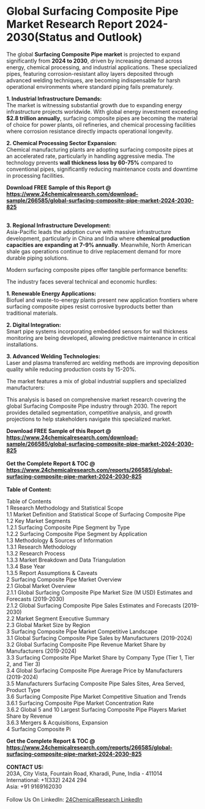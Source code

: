 <h1>Global Surfacing Composite Pipe Market Research Report 2024-2030(Status and Outlook)</h1><p>The global <strong>Surfacing Composite Pipe market</strong> is projected to expand significantly from <strong>2024 to 2030</strong>, driven by increasing demand across energy, chemical processing, and industrial applications. These specialized pipes, featuring corrosion-resistant alloy layers deposited through advanced welding techniques, are becoming indispensable for harsh operational environments where standard piping fails prematurely.</p><p><strong>1. Industrial Infrastructure Demands:</strong><br>
The market is witnessing substantial growth due to expanding energy infrastructure projects worldwide. With global energy investment exceeding <strong>$2.8 trillion annually</strong>, surfacing composite pipes are becoming the material of choice for power plants, oil refineries, and chemical processing facilities where corrosion resistance directly impacts operational longevity.</p><p><strong>2. Chemical Processing Sector Expansion:</strong><br>
Chemical manufacturing plants are adopting surfacing composite pipes at an accelerated rate, particularly in handling aggressive media. The technology prevents <strong>wall thickness loss by 60-75%</strong> compared to conventional pipes, significantly reducing maintenance costs and downtime in processing facilities.</p><div><b>Download FREE Sample of this Report @ 
            <a href="https://www.24chemicalresearch.com/download-sample/266585/global-surfacing-composite-pipe-market-2024-2030-825">
            https://www.24chemicalresearch.com/download-sample/266585/global-surfacing-composite-pipe-market-2024-2030-825</a></b></div><br><p><strong>3. Regional Infrastructure Development:</strong><br>
Asia-Pacific leads the adoption curve with massive infrastructure development, particularly in China and India where <strong>chemical production capacities are expanding at 7-9% annually</strong>. Meanwhile, North American shale gas operations continue to drive replacement demand for more durable piping solutions.</p><p>Modern surfacing composite pipes offer tangible performance benefits:</p><p>The industry faces several technical and economic hurdles:</p><p><strong>1. Renewable Energy Applications:</strong><br>
Biofuel and waste-to-energy plants present new application frontiers where surfacing composite pipes resist corrosive byproducts better than traditional materials.</p><p><strong>2. Digital Integration:</strong><br>
Smart pipe systems incorporating embedded sensors for wall thickness monitoring are being developed, allowing predictive maintenance in critical installations.</p><p><strong>3. Advanced Welding Technologies:</strong><br>
Laser and plasma transferred arc welding methods are improving deposition quality while reducing production costs by 15-20%.</p><p>The market features a mix of global industrial suppliers and specialized manufacturers:</p><p>This analysis is based on comprehensive market research covering the global Surfacing Composite Pipe industry through 2030. The report provides detailed segmentation, competitive analysis, and growth projections to help stakeholders navigate this specialized market.</p><div><b>Download FREE Sample of this Report @ 
            <a href="https://www.24chemicalresearch.com/download-sample/266585/global-surfacing-composite-pipe-market-2024-2030-825">
            https://www.24chemicalresearch.com/download-sample/266585/global-surfacing-composite-pipe-market-2024-2030-825</a></b></div><br><div><b>Get the Complete Report & TOC @ 
            <a href="https://www.24chemicalresearch.com/reports/266585/global-surfacing-composite-pipe-market-2024-2030-825">
            https://www.24chemicalresearch.com/reports/266585/global-surfacing-composite-pipe-market-2024-2030-825</a></b></div><br>
            <b>Table of Content:</b><p>Table of Contents<br />
1 Research Methodology and Statistical Scope<br />
1.1 Market Definition and Statistical Scope of Surfacing Composite Pipe<br />
1.2 Key Market Segments<br />
1.2.1 Surfacing Composite Pipe Segment by Type<br />
1.2.2 Surfacing Composite Pipe Segment by Application<br />
1.3 Methodology & Sources of Information<br />
1.3.1 Research Methodology<br />
1.3.2 Research Process<br />
1.3.3 Market Breakdown and Data Triangulation<br />
1.3.4 Base Year<br />
1.3.5 Report Assumptions & Caveats<br />
2 Surfacing Composite Pipe Market Overview<br />
2.1 Global Market Overview<br />
2.1.1 Global Surfacing Composite Pipe Market Size (M USD) Estimates and Forecasts (2019-2030)<br />
2.1.2 Global Surfacing Composite Pipe Sales Estimates and Forecasts (2019-2030)<br />
2.2 Market Segment Executive Summary<br />
2.3 Global Market Size by Region<br />
3 Surfacing Composite Pipe Market Competitive Landscape<br />
3.1 Global Surfacing Composite Pipe Sales by Manufacturers (2019-2024)<br />
3.2 Global Surfacing Composite Pipe Revenue Market Share by Manufacturers (2019-2024)<br />
3.3 Surfacing Composite Pipe Market Share by Company Type (Tier 1, Tier 2, and Tier 3)<br />
3.4 Global Surfacing Composite Pipe Average Price by Manufacturers (2019-2024)<br />
3.5 Manufacturers Surfacing Composite Pipe Sales Sites, Area Served, Product Type<br />
3.6 Surfacing Composite Pipe Market Competitive Situation and Trends<br />
3.6.1 Surfacing Composite Pipe Market Concentration Rate<br />
3.6.2 Global 5 and 10 Largest Surfacing Composite Pipe Players Market Share by Revenue<br />
3.6.3 Mergers & Acquisitions, Expansion<br />
4 Surfacing Composite Pi</p><div><b>Get the Complete Report & TOC @ 
            <a href="https://www.24chemicalresearch.com/reports/266585/global-surfacing-composite-pipe-market-2024-2030-825">
            https://www.24chemicalresearch.com/reports/266585/global-surfacing-composite-pipe-market-2024-2030-825</a></b></div><br><b>CONTACT US:</b><br>
            203A, City Vista, Fountain Road, Kharadi, Pune, India - 411014<br>
            International: +1(332) 2424 294<br>
            Asia: +91 9169162030 <br><br>
            Follow Us On LinkedIn: <a href="https://www.linkedin.com/company/24chemicalresearch/">24ChemicalResearch LinkedIn</a>